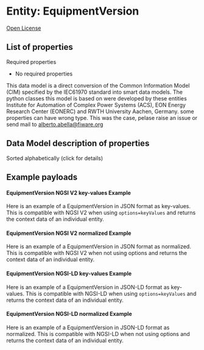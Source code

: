 Entity: EquipmentVersion  
========================  
[Open License](https://github.com/smart-data-models//dataModel.EnergyCIM/blob/master/EquipmentVersion/LICENSE.md)  

## List of properties  

Required properties  
- No required properties    
This data model is a direct conversion of the Common Information Model (CIM) specified by the IEC61970 standard into smart data models. The python classes this model is based on were developed by these entities Institute for Automation of Complex Power Systems (ACS), EON Energy Research Center (EONERC) and RWTH University Aachen, Germany. some properties can have wrong type. This was the case, pelase raise an issue or send mail to alberto.abella@fiware.org  
## Data Model description of properties  
Sorted alphabetically (click for details)  
## Example payloads    
#### EquipmentVersion NGSI V2 key-values Example    
Here is an example of a EquipmentVersion in JSON format as key-values. This is compatible with NGSI V2 when  using `options=keyValues` and returns the context data of an individual entity.  
#### EquipmentVersion NGSI V2 normalized Example    
Here is an example of a EquipmentVersion in JSON format as normalized. This is compatible with NGSI V2 when not using options and returns the context data of an individual entity.  
#### EquipmentVersion NGSI-LD key-values Example    
Here is an example of a EquipmentVersion in JSON-LD format as key-values. This is compatible with NGSI-LD when  using `options=keyValues` and returns the context data of an individual entity.  
#### EquipmentVersion NGSI-LD normalized Example    
Here is an example of a EquipmentVersion in JSON-LD format as normalized. This is compatible with NGSI-LD when not using options and returns the context data of an individual entity.  
